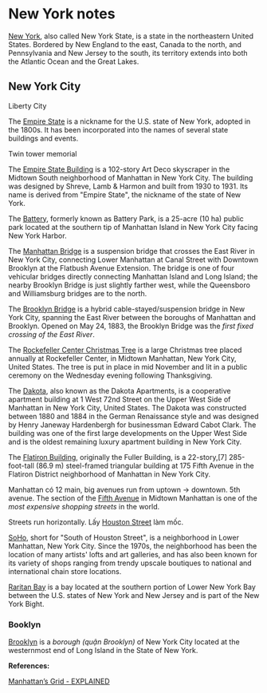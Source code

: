 # New York notes

[New York](https://en.wikipedia.org/wiki/New_York_(state)), also called New York State, is a state in the northeastern United States. Bordered by New England to the east, Canada to the north, and Pennsylvania and New Jersey to the south, its territory extends into both the Atlantic Ocean and the Great Lakes.

## New York City

Liberty City

The [Empire State](https://en.wikipedia.org/wiki/Empire_State) is a nickname for the U.S. state of New York, adopted in the 1800s. It has been incorporated into the names of several state buildings and events.

Twin tower memorial

The [Empire State Building](https://en.wikipedia.org/wiki/Empire_State_Building) is a 102-story Art Deco skyscraper in the Midtown South neighborhood of Manhattan in New York City. The building was designed by Shreve, Lamb & Harmon and built from 1930 to 1931. Its name is derived from "Empire State", the nickname of the state of New York.

The [Battery](https://en.wikipedia.org/wiki/The_Battery_(Manhattan)), formerly known as Battery Park, is a 25-acre (10 ha) public park located at the southern tip of Manhattan Island in New York City facing New York Harbor.

The [Manhattan Bridge](https://en.wikipedia.org/wiki/Manhattan_Bridge) is a suspension bridge that crosses the East River in New York City, connecting Lower Manhattan at Canal Street with Downtown Brooklyn at the Flatbush Avenue Extension. The bridge is one of four vehicular bridges directly connecting Manhattan Island and Long Island; the nearby Brooklyn Bridge is just slightly farther west, while the Queensboro and Williamsburg bridges are to the north.

The [Brooklyn Bridge](https://en.wikipedia.org/wiki/Brooklyn_Bridge) is a hybrid cable-stayed/suspension bridge in New York City, spanning the East River between the boroughs of Manhattan and Brooklyn. Opened on May 24, 1883, the Brooklyn Bridge was the _first fixed crossing of the East River_.

The [Rockefeller Center Christmas Tree](https://en.wikipedia.org/wiki/Rockefeller_Center_Christmas_Tree) is a large Christmas tree placed annually at Rockefeller Center, in Midtown Manhattan, New York City, United States. The tree is put in place in mid November and lit in a public ceremony on the Wednesday evening following Thanksgiving.

The [Dakota](https://en.wikipedia.org/wiki/The_Dakota), also known as the Dakota Apartments, is a cooperative apartment building at 1 West 72nd Street on the Upper West Side of Manhattan in New York City, United States. The Dakota was constructed between 1880 and 1884 in the German Renaissance style and was designed by Henry Janeway Hardenbergh for businessman Edward Cabot Clark. The building was one of the first large developments on the Upper West Side and is the oldest remaining luxury apartment building in New York City.

The [Flatiron Building](https://en.wikipedia.org/wiki/Flatiron_Building), originally the Fuller Building, is a 22-story,[7] 285-foot-tall (86.9 m) steel-framed triangular building at 175 Fifth Avenue in the Flatiron District neighborhood of Manhattan in New York City.

Manhattan có 12 main, big avenues run from uptown -> downtown. 5th avenue. The section of the [Fifth Avenue](https://en.wikipedia.org/wiki/Fifth_Avenue) in Midtown Manhattan is one of the _most expensive shopping streets_ in the world.

Streets run horizontally. Lấy [Houston Street](https://en.wikipedia.org/wiki/Houston_Street) làm mốc.

[SoHo](https://en.wikipedia.org/wiki/SoHo,_Manhattan), short for "South of Houston Street", is a neighborhood in Lower Manhattan, New York City. Since the 1970s, the neighborhood has been the location of many artists' lofts and art galleries, and has also been known for its variety of shops ranging from trendy upscale boutiques to national and international chain store locations.

[Raritan Bay](https://en.wikipedia.org/wiki/Raritan_Bay) is a bay located at the southern portion of Lower New York Bay between the U.S. states of New York and New Jersey and is part of the New York Bight.

### Booklyn

[Brooklyn](https://en.wikipedia.org/wiki/Brooklyn) is a _borough (quận Brooklyn)_ of New York City located at the westernmost end of Long Island in the State of New York.

**References:**

[Manhattan’s Grid - EXPLAINED](https://www.youtube.com/watch?v=V5da2rLyYCg&t=151s)

